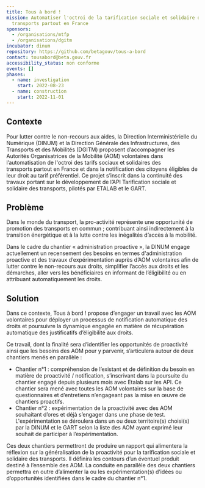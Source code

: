 ```yaml
---
title: Tous à bord !
mission: Automatiser l'octroi de la tarification sociale et solidaire des
  transports partout en France
sponsors:
  - /organisations/mtfp
  - /organisations/dgitm
incubator: dinum
repository: https://github.com/betagouv/tous-a-bord
contact: tousabord@beta.gouv.fr
accessibility_status: non conforme
events: []
phases:
  - name: investigation
    start: 2022-08-23
  - name: construction
    start: 2022-11-01
---
```

## Contexte

Pour lutter contre le non-recours aux aides, la Direction Interministérielle du Numérique (DINUM) et la Direction Générale des Infrastructures, des Transports et des Mobilités (DGITM) proposent d’accompagner les Autorités Organisatrices de la Mobilité (AOM) volontaires dans l’automatisation de l'octroi des tarifs sociaux et solidaires des transports partout en France et dans la notification des citoyens éligibles de leur droit au tarif préférentiel. Ce projet s’inscrit dans la continuité des travaux portant sur le développement de l’API Tarification sociale et solidaire des transports, pilotés par ETALAB et le GART.

## Problème

Dans le monde du transport, la pro-activité représente une opportunité de promotion des transports en commun ; contribuant ainsi indirectement à la transition énergétique et à la lutte contre les inégalités d’accès à la mobilité. 

Dans le cadre du chantier « administration proactive », la DINUM engage actuellement un recensement des besoins en termes d'administration proactive et des travaux d’expérimentation auprès d’AOM volontaires afin de lutter contre le non-recours aux droits, simplifier l’accès aux droits et les démarches, aller vers les bénéficiaires en informant de l’éligibilité ou en attribuant automatiquement les droits.

## Solution

Dans ce contexte, Tous à bord ! propose d’engager un travail avec les AOM volontaires pour déployer un processus de notification automatique des droits et poursuivre la dynamique engagée en matière de récupération automatique des justificatifs d’éligibilité aux droits. 

Ce travail, dont la finalité sera d’identifier les opportunités de proactivité ainsi que les besoins des AOM pour y parvenir, s’articulera autour de deux chantiers menés en parallèle : 

- Chantier n°1 : compréhension de l’existant et de définition du besoin en matière de proactivité / notification, s’inscrivant dans la poursuite du chantier engagé depuis plusieurs mois avec Etalab sur les API.  Ce chantier sera mené avec toutes les AOM volontaires sur la base de questionnaires et d’entretiens n’engageant pas la mise en œuvre de chantiers proactifs.      
- Chantier n°2 : expérimentation de la proactivité avec des AOM souhaitant d’ores et déjà s’engager dans une phase de test. L'expérimentation se déroulera dans un ou deux territoire(s) choisi(s) par la DINUM et le GART selon la liste des AOM ayant exprimé leur souhait de participer à l’expérimentation. 

Ces deux chantiers permettront de produire un rapport qui alimentera la réflexion sur la généralisation de la proactivité pour la tarification sociale et solidaire des transports. Il définira les contours d’un éventuel produit destiné à l’ensemble des AOM. La conduite en parallèle des deux chantiers permettra en outre d’alimenter la ou les expérimentation(s) d’idées ou d’opportunités identifiées dans le cadre du chantier n°1.  
